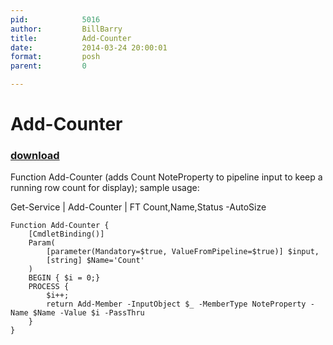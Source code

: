 ```yaml
---
pid:            5016
author:         BillBarry
title:          Add-Counter
date:           2014-03-24 20:00:01
format:         posh
parent:         0

---
```


# Add-Counter

### [download](Scripts\5016.ps1)

Function Add-Counter (adds Count NoteProperty to pipeline input to keep a running row count for display); sample usage:

Get-Service | Add-Counter | FT Count,Name,Status -AutoSize

```posh
Function Add-Counter {
    [CmdletBinding()]
    Param(
        [parameter(Mandatory=$true, ValueFromPipeline=$true)] $input,
        [string] $Name='Count'
    )
    BEGIN { $i = 0;}
    PROCESS {
        $i++;
        return Add-Member -InputObject $_ -MemberType NoteProperty -Name $Name -Value $i -PassThru
    }
}

```
